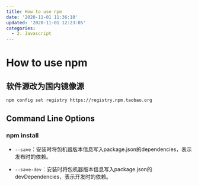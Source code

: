```yaml
---
title: How to use npm
date: '2020-11-01 11:36:10'
updated: '2020-11-01 12:23:05'
categories:
  - 2. Javascript
---
```

# How to use npm

## 软件源改为国内镜像源

```sh
npm config set registry https://registry.npm.taobao.org
```

## Command Line Options

### npm install

- `--save`：安装时将包机器版本信息写入package.json的dependencies，表示发布时的依赖。

- `--save-dev`：安装时将包机器版本信息写入package.json的devDependencies，表示开发时的依赖。
